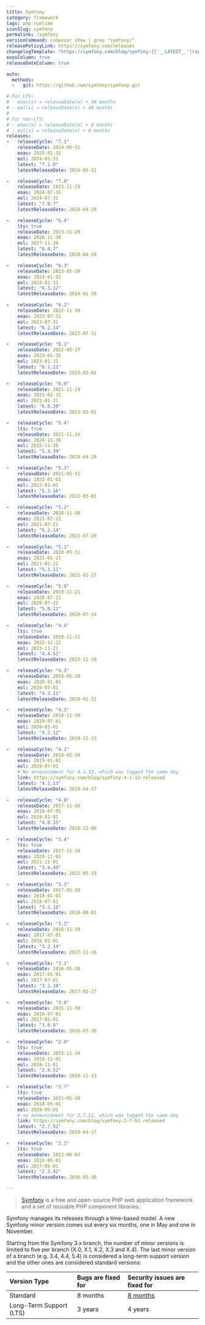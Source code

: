```yaml
---
title: Symfony
category: framework
tags: php-runtime
iconSlug: symfony
permalink: /symfony
versionCommand: composer show | grep "symfony/"
releasePolicyLink: https://symfony.com/releases
changelogTemplate: "https://symfony.com/blog/symfony-{{'__LATEST__'|replace:'.','-'}}-released"
eoasColumn: true
releaseDateColumn: true

auto:
  methods:
  -   git: https://github.com/symfony/symfony.git

# For LTS:
# - eoas(x) = releaseDate(x) + 36 months
# - eol(x) = releaseDate(x) + 48 months
#
# For non-LTS:
# - eoas(x) = releaseDate(x) + 8 months
# - eol(x) = releaseDate(x) + 8 months
releases:
-   releaseCycle: "7.1"
    releaseDate: 2024-05-31
    eoas: 2025-01-31
    eol: 2024-01-31
    latest: "7.1.0"
    latestReleaseDate: 2024-05-31

-   releaseCycle: "7.0"
    releaseDate: 2023-11-29
    eoas: 2024-07-31
    eol: 2024-07-31
    latest: "7.0.7"
    latestReleaseDate: 2024-04-29

-   releaseCycle: "6.4"
    lts: true
    releaseDate: 2023-11-29
    eoas: 2026-11-30
    eol: 2027-11-30
    latest: "6.4.7"
    latestReleaseDate: 2024-04-29

-   releaseCycle: "6.3"
    releaseDate: 2023-05-30
    eoas: 2024-01-31
    eol: 2024-01-31
    latest: "6.3.12"
    latestReleaseDate: 2024-01-30

-   releaseCycle: "6.2"
    releaseDate: 2022-11-30
    eoas: 2023-07-31
    eol: 2023-07-31
    latest: "6.2.14"
    latestReleaseDate: 2023-07-31

-   releaseCycle: "6.1"
    releaseDate: 2022-05-27
    eoas: 2023-01-31
    eol: 2023-01-31
    latest: "6.1.12"
    latestReleaseDate: 2023-02-01

-   releaseCycle: "6.0"
    releaseDate: 2021-11-29
    eoas: 2023-01-31
    eol: 2023-01-31
    latest: "6.0.20"
    latestReleaseDate: 2023-02-01

-   releaseCycle: "5.4"
    lts: true
    releaseDate: 2021-11-29
    eoas: 2024-11-30
    eol: 2025-11-30
    latest: "5.4.39"
    latestReleaseDate: 2024-04-29

-   releaseCycle: "5.3"
    releaseDate: 2021-05-31
    eoas: 2022-01-01
    eol: 2022-01-01
    latest: "5.3.16"
    latestReleaseDate: 2022-03-01

-   releaseCycle: "5.2"
    releaseDate: 2020-11-30
    eoas: 2021-07-21
    eol: 2021-07-21
    latest: "5.2.14"
    latestReleaseDate: 2021-07-29

-   releaseCycle: "5.1"
    releaseDate: 2020-05-31
    eoas: 2021-01-21
    eol: 2021-01-21
    latest: "5.1.11"
    latestReleaseDate: 2021-01-27

-   releaseCycle: "5.0"
    releaseDate: 2019-11-21
    eoas: 2020-07-21
    eol: 2020-07-21
    latest: "5.0.11"
    latestReleaseDate: 2020-07-24

-   releaseCycle: "4.4"
    lts: true
    releaseDate: 2019-11-21
    eoas: 2022-11-21
    eol: 2023-11-21
    latest: "4.4.51"
    latestReleaseDate: 2023-11-10

-   releaseCycle: "4.3"
    releaseDate: 2019-05-30
    eoas: 2020-01-01
    eol: 2020-07-01
    latest: "4.3.11"
    latestReleaseDate: 2020-01-31

-   releaseCycle: "4.2"
    releaseDate: 2018-11-30
    eoas: 2019-07-01
    eol: 2020-01-01
    latest: "4.2.12"
    latestReleaseDate: 2019-11-13

-   releaseCycle: "4.1"
    releaseDate: 2018-05-30
    eoas: 2019-01-01
    eol: 2019-07-01
    # No announcement for 4.1.13, which was tagged the same day
    link: https://symfony.com/blog/symfony-4-1-12-released
    latest: "4.1.13"
    latestReleaseDate: 2019-04-17

-   releaseCycle: "4.0"
    releaseDate: 2017-11-30
    eoas: 2018-07-01
    eol: 2019-01-01
    latest: "4.0.15"
    latestReleaseDate: 2018-12-06

-   releaseCycle: "3.4"
    lts: true
    releaseDate: 2017-11-30
    eoas: 2020-11-01
    eol: 2021-11-01
    latest: "3.4.49"
    latestReleaseDate: 2021-05-19

-   releaseCycle: "3.3"
    releaseDate: 2017-05-29
    eoas: 2018-01-01
    eol: 2018-07-01
    latest: "3.3.18"
    latestReleaseDate: 2018-08-01

-   releaseCycle: "3.2"
    releaseDate: 2016-11-30
    eoas: 2017-07-01
    eol: 2018-01-01
    latest: "3.2.14"
    latestReleaseDate: 2017-11-16

-   releaseCycle: "3.1"
    releaseDate: 2016-05-30
    eoas: 2017-01-01
    eol: 2017-07-01
    latest: "3.1.10"
    latestReleaseDate: 2017-01-27

-   releaseCycle: "3.0"
    releaseDate: 2015-11-30
    eoas: 2016-07-01
    eol: 2017-01-01
    latest: "3.0.9"
    latestReleaseDate: 2016-07-30

-   releaseCycle: "2.8"
    lts: true
    releaseDate: 2015-11-30
    eoas: 2018-11-01
    eol: 2019-11-01
    latest: "2.8.52"
    latestReleaseDate: 2019-11-13

-   releaseCycle: "2.7"
    lts: true
    releaseDate: 2015-05-30
    eoas: 2018-05-01
    eol: 2019-05-01
    # no announcement for 2.7.52, which was tagged the same day
    link: https://symfony.com/blog/symfony-2-7-51-released
    latest: "2.7.52"
    latestReleaseDate: 2019-04-17

-   releaseCycle: "2.3"
    lts: true
    releaseDate: 2013-06-03
    eoas: 2016-05-01
    eol: 2017-05-01
    latest: "2.3.42"
    latestReleaseDate: 2016-05-30

---
```


> [Symfony](https://symfony.com/) is a free and open-source PHP web application framework and a set
> of reusable PHP component libraries.

Symfony manages its releases through a time-based model. A new Symfony minor version comes out every
six months, one in May and one in November.

Starting from the Symfony 3.x branch, the number of minor versions is limited to five per branch
(X.0, X.1, X.2, X.3 and X.4). The last minor version of a branch (e.g. 3.4, 4.4, 5.4) is considered
a long-term support version and the other ones are considered standard versions:

| Version Type            | Bugs are fixed for | Security issues are fixed for                                                          |
|:------------------------|:-------------------|:---------------------------------------------------------------------------------------|
| Standard                | 8 months           | [8 months](https://symfony.com/blog/symfony-maintenance-changes-for-standard-releases) |
| Long-Term Support (LTS) | 3 years            | 4 years                                                                                |
